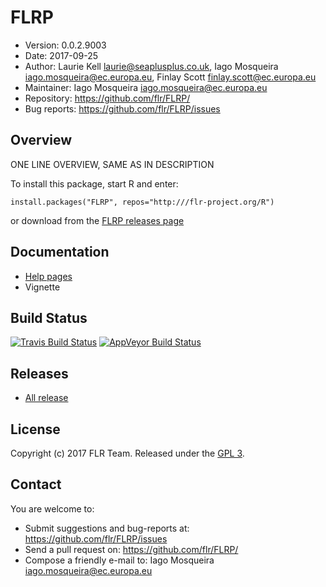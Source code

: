 # FLRP
- Version: 0.0.2.9003
- Date: 2017-09-25
- Author: Laurie Kell <laurie@seaplusplus.co.uk>, Iago Mosqueira <iago.mosqueira@ec.europa.eu>, Finlay Scott <finlay.scott@ec.europa.eu>
- Maintainer: Iago Mosqueira <iago.mosqueira@ec.europa.eu>
- Repository: <https://github.com/flr/FLRP/>
- Bug reports: <https://github.com/flr/FLRP/issues>

## Overview
ONE LINE OVERVIEW, SAME AS IN DESCRIPTION

To install this package, start R and enter:

	install.packages("FLRP", repos="http:///flr-project.org/R")

or download from the [FLRP releases page](https://github.com/flr/FLRP/releases/)

## Documentation
- [Help pages](http://flr-project.org/FLRP)
- Vignette

## Build Status
[![Travis Build Status](https://travis-ci.org/flr/FLRP.svg?branch=master)](https://travis-ci.org/flr/FLRP)
[![AppVeyor Build Status](https://ci.appveyor.com/api/projects/status/github/flr/FLRP?branch=master&svg=true)](https://ci.appveyor.com/project/flr/FLRP)

## Releases
- [All release](https://github.com/flr/FLRP/releases/)

## License
Copyright (c) 2017 FLR Team. Released under the [GPL 3](https://www.gnu.org/licenses/gpl-3.0.en.html).

## Contact
You are welcome to:

- Submit suggestions and bug-reports at: <https://github.com/flr/FLRP/issues>
- Send a pull request on: <https://github.com/flr/FLRP/>
- Compose a friendly e-mail to: Iago Mosqueira <iago.mosqueira@ec.europa.eu>

